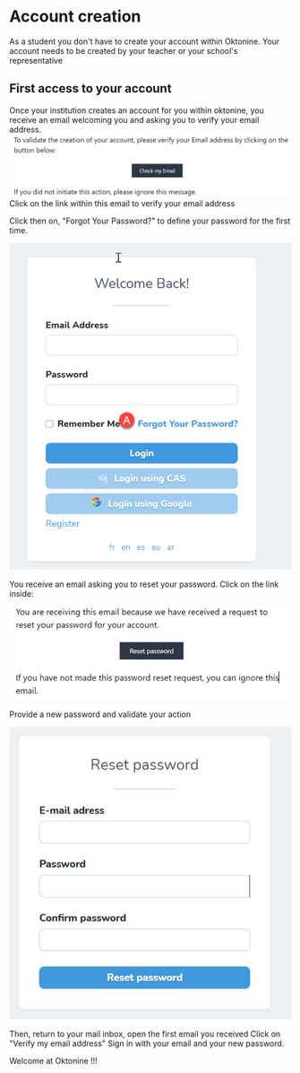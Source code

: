 # Account creation

As a student you don't have to create your account within Oktonine.
Your account needs to be created by your teacher or your school's representative

## First access to your account

Once your institution creates an account for you within oktonine, you receive an email welcoming you and asking you to verify your email address.
![image](../img/student_img/applications/account1checkemail.png)
Click on the link within this email to verify your email address


Click then on, "Forgot Your Password?" to define your password for the first time.

![image](../img/student_img/applications/account2resetpsw.png)


You receive an email asking you to reset your password. Click on the link inside:

![image](../img/student_img/applications/account2resetemail.png)


Provide a new password and validate your action

![image](../img/student_img/applications/account3definepassword.png)

Then, return to your mail inbox, open the first email you received
Click on "Verify my email address"
Sign in with your email and your new password.


Welcome at Oktonine !!!
